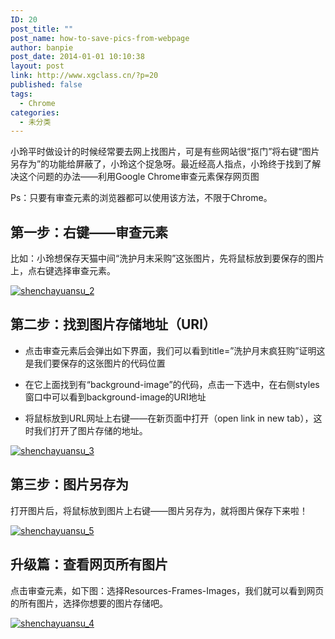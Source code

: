 ```yaml
---
ID: 20
post_title: ""
post_name: how-to-save-pics-from-webpage
author: banpie
post_date: 2014-01-01 10:10:38
layout: post
link: http://www.xgclass.cn/?p=20
published: false
tags:
  - Chrome
categories:
  - 未分类
---
```

小玲平时做设计的时候经常要去网上找图片，可是有些网站很“抠门”将右键“图片另存为”的功能给屏蔽了，小玲这个捉急呀。最近经高人指点，小玲终于找到了解决这个问题的办法——利用Google Chrome审查元素保存网页图

Ps：只要有审查元素的浏览器都可以使用该方法，不限于Chrome。

## 第一步：右键——审查元素

比如：小玲想保存天猫中间“洗护月末采购”这张图片，先将鼠标放到要保存的图片上，点右键选择审查元素。

[![shenchayuansu_2][1]][1]

## 第二步：找到图片存储地址（URl）

*   点击审查元素后会弹出如下界面，我们可以看到title=”洗护月末疯狂购”证明这是我们要保存的这张图片的代码位置

*   在它上面找到有“background-image”的代码，点击一下选中，在右侧styles窗口中可以看到background-image的URI地址

*   将鼠标放到URL网址上右键——在新页面中打开（open link in new tab），这时我们打开了图片存储的地址。

[![shenchayuansu_3][2]][2]

## 第三步：图片另存为

打开图片后，将鼠标放到图片上右键——图片另存为，就将图片保存下来啦！

[![shenchayuansu_5][3]][3]

## 升级篇：查看网页所有图片

点击审查元素，如下图：选择Resources-Frames-Images，我们就可以看到网页的所有图片，选择你想要的图片存储吧。

[![shenchayuansu_4][4]][4]

 [1]: http://7arnhx.com1.z0.glb.clouddn.com/wp-content/uploads/2013/12/shenchayuansu_2.jpg
 [2]: http://7arnhx.com1.z0.glb.clouddn.com/wp-content/uploads/2013/12/shenchayuansu_3.jpg
 [3]: http://7arnhx.com1.z0.glb.clouddn.com/wp-content/uploads/2013/12/shenchayuansu_5.jpg
 [4]: http://7arnhx.com1.z0.glb.clouddn.com/wp-content/uploads/2013/12/shenchayuansu_4.jpg